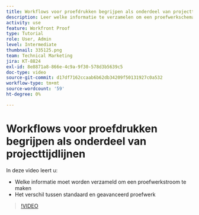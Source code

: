 ```yaml
---
title: Workflows voor proefdrukken begrijpen als onderdeel van projecttijdlijnen
description: Leer welke informatie te verzamelen om een proefwerkschema en het verschil tussen basis en geavanceerde proefdrukwerkschema's in  [!DNL  Workfront] tot stand te brengen.
activity: use
feature: Workfront Proof
type: Tutorial
role: User, Admin
level: Intermediate
thumbnail: 335125.png
team: Technical Marketing
jira: KT-8824
exl-id: 8e8871a8-866e-4c9a-9f30-578d3b5639c5
doc-type: video
source-git-commit: d17df7162ccaab6b62db34209f50131927c0a532
workflow-type: tm+mt
source-wordcount: '59'
ht-degree: 0%

---
```


# Workflows voor proefdrukken begrijpen als onderdeel van projecttijdlijnen

In deze video leert u:

* Welke informatie moet worden verzameld om een proefwerkstroom te maken
* Het verschil tussen standaard en geavanceerd proefwerk

>[!VIDEO](https://video.tv.adobe.com/v/335125/?quality=12&learn=on&enablevpops)




